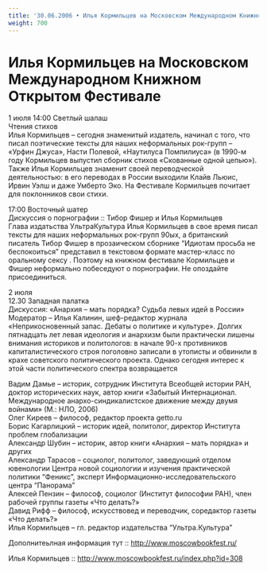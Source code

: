 ```yaml
---
title: '30.06.2006 • Илья Кормильцев на Московском Международном Книжном Открытом Фестивале'
weight: 700
---
```


# Илья Кормильцев на Московском Международном Книжном Открытом Фестивале

1 июля 14:00 Светлый шалаш\
Чтения стихов\
Илья Кормильцев – сегодня знаменитый издатель, начинал с того, что писал поэтические тексты для наших неформальных рок-групп – «Урфин Джуса», Насти Полевой, «Наутилуса Помпилиуса» (в 1990-м году Кормильцев выпустил сборник стихов «Скованные одной цепью»). Также Илья Кормильцев знаменит своей переводческой деятельностью: в его переводах в России выходили Клайв Льюис, Ирвин Уэлш и даже Умберто Эко. На Фестивале Кормильцев почитает для поклонников свои стихи.

17:00 Восточный шатер\
Дискуссия о порнографии :: Тибор Фишер и Илья Кормильцев\
Глава издатьства УльтраКультура Илья Кормильцев в свое время писал тексты для наших неформальных рок-групп 90ых, а британский писатель Тибор Фишер в прозаическом сборнике “Идиотам просьба не беспокоиться” представил в текстовом формате мастер-класс по оральному сексу . Поэтому на книжном фестивале Кормильцев и Фишер неформально побеседуют о порнографии. Не опоздайте присоединиться.

2 июля\
12.30 Западная палатка\
Дискуссия: «Анархия – мать порядка? Судьба левых идей в России»\
Модератор – Илья Калинин, шеф-редактор журнала «Неприкосновенный запас. Дебаты о политике и культуре». Долгих пятнадцать лет левая идеология и анархизм были практически лишены внимания историков и политологов: в начале 90-х противников капиталистического строя поголовно записали в утописты и обвинили в крахе советского политического проекта. Однако сегодня интерес к этой части политического спектра возвращается

Вадим Дамье – историк, сотрудник Института Всеобщей истории РАН, доктор исторических наук, автор книги «Забытый Интернационал. Международное анархо-синдикалистское движение между двумя войнами» (М.: НЛО, 2006)\
Олег Киреев – философ, редактор проекта getto.ru\
Борис Кагарлицкий – историк идей, политолог, директор Института проблем глобализации\
Александр Шубин – историк, автор книги «Анархия – мать порядка» и других\
Александр Тарасов – социолог, политолог, заведующий отделом ювенологии Центра новой социологии и изучения практической политики “Феникс”, эксперт Информационно-исследовательского центра “Панорама”\
Алексей Пензин – философ, социолог (Институт философии РАН), член рабочей группы газеты «Что делать?»\
Давид Рифф – философ, искусствовед и переводчик, соредактор газеты «Что делать?»\
Илья Кормильцев – гл. редактор издательства “Ультра.Культура”

Дополнитеьлная информация тут :: http://www.moscowbookfest.ru/

Илья Кормильцев :: http://www.moscowbookfest.ru/index.php?id=308